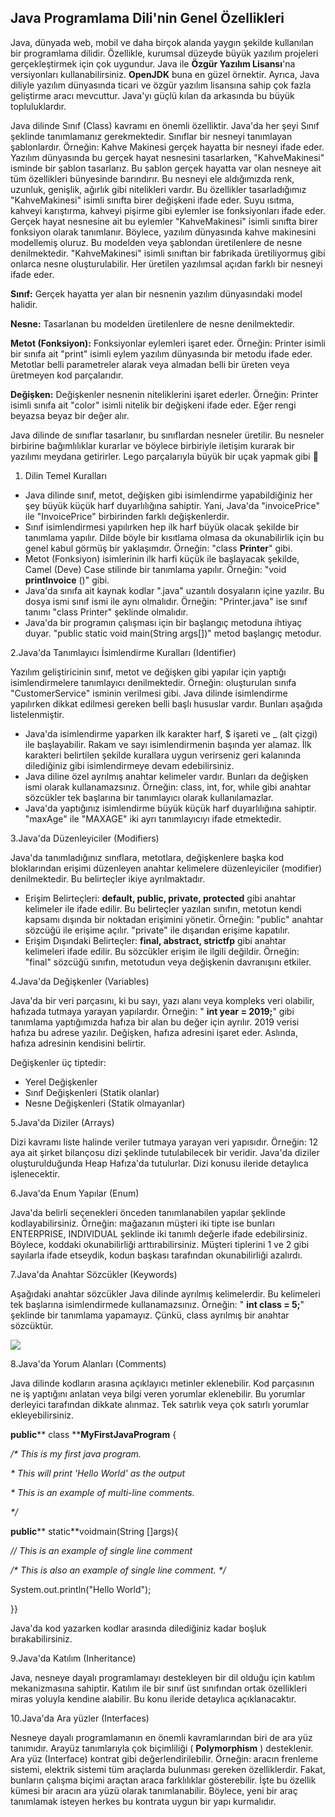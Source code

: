 ## Java Programlama Dili&#39;nin Genel Özellikleri

Java, dünyada web, mobil ve daha birçok alanda yaygın şekilde kullanılan bir programlama dilidir. Özellikle, kurumsal düzeyde büyük yazılım projeleri gerçekleştirmek için çok uygundur. Java ile **Özgür Yazılım Lisansı**&#39;na versiyonları kullanabilirsiniz. **OpenJDK** buna en güzel örnektir. Ayrıca, Java diliyle yazılım dünyasında ticari ve özgür yazılım lisansına sahip çok fazla geliştirme aracı mevcuttur. Java&#39;yı güçlü kılan da arkasında bu büyük topluluklardır.

Java dilinde Sınıf (Class) kavramı en önemli özelliktir. Java&#39;da her şeyi Sınıf şeklinde tanımlamanız gerekmektedir. Sınıflar bir nesneyi tanımlayan şablonlardır. Örneğin: Kahve Makinesi gerçek hayatta bir nesneyi ifade eder. Yazılım dünyasında bu gerçek hayat nesnesini tasarlarken, &quot;KahveMakinesi&quot; isminde bir şablon tasarlarız. Bu şablon gerçek hayatta var olan nesneye ait tüm özellikleri bünyesinde barındırır. Bu nesneyi ele aldığımızda renk, uzunluk, genişlik, ağırlık gibi nitelikleri vardır. Bu özellikler tasarladığımız &quot;KahveMakinesi&quot; isimli sınıfta birer değişkeni ifade eder. Suyu ısıtma, kahveyi karıştırma, kahveyi pişirme gibi eylemler ise fonksiyonları ifade eder. Gerçek hayat nesnesine ait bu eylemler &quot;KahveMakinesi&quot; isimli sınıfta birer fonksiyon olarak tanımlanır. Böylece, yazılım dünyasında kahve makinesini modellemiş oluruz. Bu modelden veya şablondan üretilenlere de nesne denilmektedir. &quot;KahveMakinesi&quot; isimli sınıftan bir fabrikada üretiliyormuş gibi onlarca nesne oluşturulabilir. Her üretilen yazılımsal açıdan farklı bir nesneyi ifade eder.

**Sınıf:** Gerçek hayatta yer alan bir nesnenin yazılım dünyasındaki model halidir.

**Nesne:** Tasarlanan bu modelden üretilenlere de nesne denilmektedir.

**Metot (Fonksiyon):** Fonksiyonlar eylemleri işaret eder. Örneğin: Printer isimli bir sınıfa ait &quot;print&quot; isimli eylem yazılım dünyasında bir metodu ifade eder. Metotlar belli parametreler alarak veya almadan belli bir üreten veya üretmeyen kod parçalarıdır.

**Değişken:** Değişkenler nesnenin niteliklerini işaret ederler. Örneğin: Printer isimli sınıfa ait &quot;color&quot; isimli nitelik bir değişkeni ifade eder. Eğer rengi beyazsa beyaz bir değer alır.

Java dilinde de sınıflar tasarlanır, bu sınıflardan nesneler üretilir. Bu nesneler birbirine bağımlılıklar kurarlar ve böylece birbiriyle iletişim kurarak bir yazılımı meydana getirirler. Lego parçalarıyla büyük bir uçak yapmak gibi 

1. Dilin Temel Kuralları

- Java dilinde sınıf, metot, değişken gibi isimlendirme yapabildiğiniz her şey büyük küçük harf duyarlılığına sahiptir. Yani, Java&#39;da &quot;invoicePrice&quot; ile &quot;InvoicePrice&quot; birbirinden farklı değişkenlerdir.
- Sınıf isimlendirmesi yapılırken hep ilk harf büyük olacak şekilde bir tanımlama yapılır. Dilde böyle bir kısıtlama olmasa da okunabilirlik için bu genel kabul görmüş bir yaklaşımdır. Örneğin: &quot;class **Printer**&quot; gibi.
- Metot (Fonksiyon) isimlerinin ilk harfi küçük ile başlayacak şekilde, Camel (Deve) Case stilinde bir tanımlama yapılır. Örneğin: &quot;void **printInvoice** ()&quot; gibi.
- Java&#39;da sınıfa ait kaynak kodlar &quot;.java&quot; uzantılı dosyaların içine yazılır. Bu dosya ismi sınıf ismi ile aynı olmalıdır. Örneğin: &quot;Printer.java&quot; ise sınıf tanımı &quot;class Printer&quot; şeklinde olmalıdır.
- Java&#39;da bir programın çalışması için bir başlangıç metoduna ihtiyaç duyar. &quot;public static void main(String args[])&quot; metod başlangıç metodur.

2.Java&#39;da Tanımlayıcı İsimlendirme Kuralları (Identifier)

Yazılım geliştiricinin sınıf, metot ve değişken gibi yapılar için yaptığı isimlendirmelere tanımlayıcı denilmektedir. Örneğin: oluşturulan sınıfa &quot;CustomerService&quot; isminin verilmesi gibi. Java dilinde isimlendirme yapılırken dikkat edilmesi gereken belli başlı hususlar vardır. Bunları aşağıda listelenmiştir.

- Java&#39;da isimlendirme yaparken ilk karakter harf, $ işareti ve \_ (alt çizgi) ile başlayabilir. Rakam ve sayı isimlendirmenin başında yer alamaz. İlk karakteri belirtilen şekilde kurallara uygun verirseniz geri kalanında dilediğiniz gibi isimlendirmeye devam edebilirsiniz.
- Java diline özel ayrılmış anahtar kelimeler vardır. Bunları da değişken ismi olarak kullanamazsınız. Örneğin: class, int, for, while gibi anahtar sözcükler tek başlarına bir tanımlayıcı olarak kullanılamazlar.
- Java&#39;da yaptığınız isimlendirme büyük küçük harf duyarlılığına sahiptir. &quot;maxAge&quot; ile &quot;MAXAGE&quot; iki ayrı tanımlayıcıyı ifade etmektedir.

3.Java&#39;da Düzenleyiciler (Modifiers)

Java&#39;da tanımladığınız sınıflara, metotlara, değişkenlere başka kod bloklarından erişimi düzenleyen anahtar kelimelere düzenleyiciler (modifier) denilmektedir. Bu belirteçler ikiye ayrılmaktadır.

- Erişim Belirteçleri: **default, public, private, protected** gibi anahtar kelimeler ile ifade edilir. Bu belirteçler yazılan sınıfın, metotun kendi kapsamı dışında bir noktadan erişimini yönetir. Örneğin: &quot;public&quot; anahtar sözcüğü ile erişime açılır. &quot;private&quot; ile dışarıdan erişime kapatılır.
- Erişim Dışındaki Belirteçler: **final, abstract, strictfp** gibi anahtar kelimeleri ifade edilir. Bu sözcükler erişim ile ilgili değildir. Örneğin: &quot;final&quot; sözcüğü sınıfın, metotudun veya değişkenin davranışını etkiler.

4.Java&#39;da Değişkenler (Variables)

Java&#39;da bir veri parçasını, ki bu sayı, yazı alanı veya kompleks veri olabilir, hafızada tutmaya yarayan yapılardır. Örneğin: &quot; **int year = 2019;**&quot; gibi tanımlama yaptığımızda hafıza bir alan bu değer için ayrılır. 2019 verisi hafıza bu adrese yazılır. Değişken, hafıza adresini işaret eder. Aslında, hafıza adresinin kendisini belirtir.

Değişkenler üç tiptedir:

- Yerel Değişkenler
- Sınıf Değişkenleri (Statik olanlar)
- Nesne Değişkenleri (Statik olmayanlar)

5.Java&#39;da Diziler (Arrays)

Dizi kavramı liste halinde veriler tutmaya yarayan veri yapısıdır. Örneğin: 12 aya ait şirket bilançosu dizi şeklinde tutulabilecek bir veridir. Java&#39;da diziler oluşturulduğunda Heap Hafıza&#39;da tutulurlar. Dizi konusu ileride detaylıca işlenecektir.

6.Java&#39;da Enum Yapılar (Enum)

Java&#39;da belirli seçenekleri önceden tanımlanabilen yapılar şeklinde kodlayabilirsiniz. Örneğin: mağazanın müşteri iki tipte ise bunları ENTERPRISE, INDIVIDUAL şeklinde iki tanımlı değerle ifade edebilirsiniz. Böylece, koddaki okunabilirliği arttırabilirsiniz. Müşteri tiplerini 1 ve 2 gibi sayılarla ifade etseydik, kodun başkası tarafından okunabilirliği azalırdı.

7.Java&#39;da Anahtar Sözcükler (Keywords)

Aşağıdaki anahtar sözcükler Java dilinde ayrılmış kelimelerdir. Bu kelimeleri tek başlarına isimlendirmede kullanamazsınız. Örneğin: &quot; **int class = 5;**&quot; şeklinde bir tanımlama yapamayız. Çünkü, class ayrılmış bir anahtar sözcüktür.

![](C:/GitHub/taskforce/java-101/hafta-1/RackMultipart20201119-4-xnzld6_html_3a8980747c051110.png)

8.Java&#39;da Yorum Alanları (Comments)

Java dilinde kodların arasına açıklayıcı metinler eklenebilir. Kod parçasının ne iş yaptığını anlatan veya bilgi veren yorumlar eklenebilir. Bu yorumlar derleyici tarafından dikkate alınmaz. Tek satırlık veya çok satırlı yorumlar ekleyebilirsiniz.

**public**** class ****MyFirstJavaProgram** {

_/\* This is my first java program._

_\* This will print &#39;Hello World&#39; as the output_

_\* This is an example of multi-line comments._

_\*/_

**public**** static**voidmain(String []args){

_// This is an example of single line comment_

_/\* This is also an example of single line comment. \*/_

System.out.println(&quot;Hello World&quot;);

}}

Java&#39;da kod yazarken kodlar arasında dilediğiniz kadar boşluk bırakabilirsiniz.

9.Java&#39;da Katılım (Inheritance)

Java, nesneye dayalı programlamayı destekleyen bir dil olduğu için katılım mekanizmasına sahiptir. Katılım ile bir sınıf üst sınıfından ortak özellikleri miras yoluyla kendine alabilir. Bu konu ileride detaylıca açıklanacaktır.

10.Java&#39;da Ara yüzler (Interfaces)

Nesneye dayalı programlamanın en önemli kavramlarından biri de ara yüz tanımıdır. Arayüz tanımlarıyla çok biçimliliği ( **Polymorphism** ) desteklenir. Ara yüz (Interface) kontrat gibi değerlendirilebilir. Örneğin: aracın frenleme sistemi, elektrik sistemi tüm araçlarda bulunması gereken özelliklerdir. Fakat, bunların çalışma biçimi araçtan araca farklılıklar gösterebilir. İşte bu özellik kümesi bir aracın ara yüzü olarak tanımlanabilir. Böylece, yeni bir araç tanımlamak isteyen herkes bu kontrata uygun bir yapı kurmalıdır.